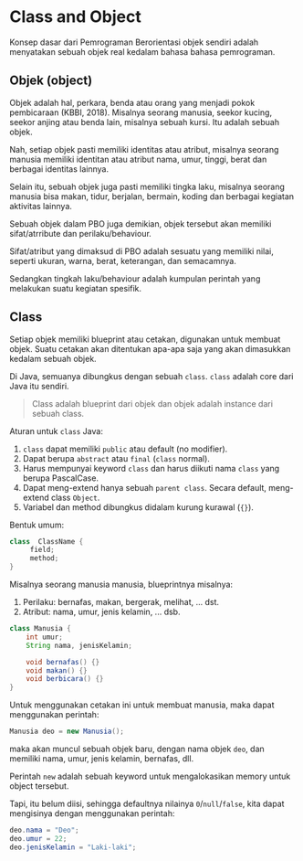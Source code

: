 # Class and Object

Konsep dasar dari Pemrograman Berorientasi objek sendiri adalah menyatakan
sebuah objek real kedalam bahasa bahasa pemrograman.

## Objek (object)

Objek adalah hal, perkara, benda atau orang yang menjadi pokok pembicaraan
(KBBI, 2018). Misalnya seorang manusia, seekor kucing, seekor anjing atau benda
lain, misalnya sebuah kursi. Itu adalah sebuah objek.

Nah, setiap objek pasti memiliki identitas atau atribut, misalnya seorang manusia memiliki identitan atau atribut nama, umur, tinggi, berat dan berbagai identitas lainnya.

Selain itu, sebuah objek juga pasti memiliki tingka laku, misalnya seorang manusia bisa makan, tidur, berjalan, bermain, koding dan berbagai kegiatan aktivitas lainnya.

Sebuah objek dalam PBO juga demikian, objek tersebut akan memiliki sifat/atrribute dan perilaku/behaviour.

Sifat/atribut yang dimaksud di PBO adalah sesuatu yang memiliki nilai, seperti ukuran, warna, berat, keterangan, dan semacamnya.

Sedangkan tingkah laku/behaviour adalah kumpulan perintah yang melakukan suatu kegiatan spesifik.

## Class

Setiap objek memiliki blueprint atau cetakan, digunakan untuk membuat objek.
Suatu cetakan akan ditentukan apa-apa saja yang akan dimasukkan kedalam sebuah
objek.

Di Java, semuanya dibungkus dengan sebuah `class`. `class` adalah core dari Java
itu sendiri.

> Class adalah blueprint dari objek dan objek adalah instance dari sebuah class.

Aturan untuk `class` Java:
1. `class` dapat memiliki `public` atau default (no modifier).
2. Dapat berupa `abstract` atau `final` (`class` normal).
3. Harus mempunyai keyword `class` dan harus diikuti nama `class` yang
   berupa PascalCase.
4. Dapat meng-extend hanya sebuah `parent class`. Secara default, meng-extend
   class `Object`.
5. Variabel dan method dibungkus didalam kurung kurawal (`{}`).

Bentuk umum:

```java
class  ClassName {
     field;
     method;
}
```

Misalnya seorang manusia manusia, blueprintnya misalnya:
1. Perilaku: bernafas, makan, bergerak, melihat, ... dst.
2. Atribut: nama, umur, jenis kelamin, ... dsb.

```java
class Manusia {
    int umur;
    String nama, jenisKelamin;

    void bernafas() {}
    void makan() {}
    void berbicara() {}
}
```

Untuk menggunakan cetakan ini untuk membuat manusia, maka dapat menggunakan
perintah:

```java
Manusia deo = new Manusia();
```

maka akan muncul sebuah objek baru, dengan nama objek `deo`, dan memiliki nama,
umur, jenis kelamin, bernafas, dll.

Perintah `new` adalah sebuah keyword untuk mengalokasikan memory untuk object
tersebut.

Tapi, itu belum diisi, sehingga defaultnya nilainya `0`/`null`/`false`, kita
dapat mengisinya dengan menggunakan perintah:

```java
deo.nama = "Deo";
deo.umur = 22;
deo.jenisKelamin = "Laki-laki";
```